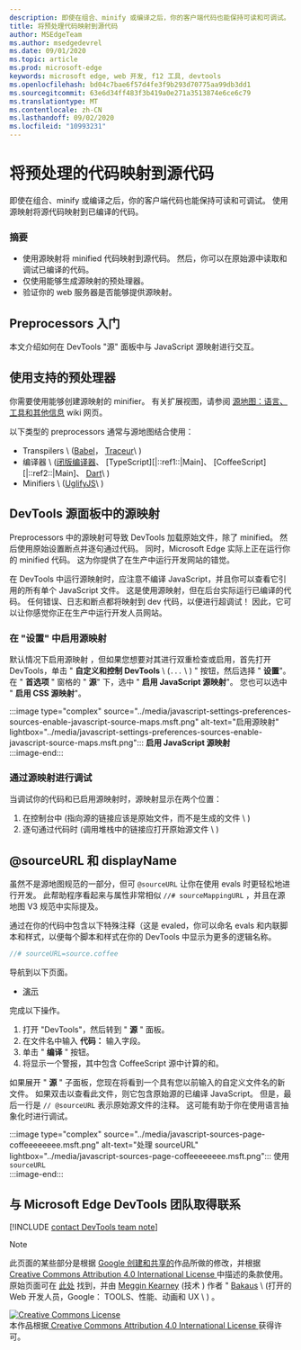 ```yaml
---
description: 即使在组合、minify 或编译之后，你的客户端代码也能保持可读和可调试。
title: 将预处理代码映射到源代码
author: MSEdgeTeam
ms.author: msedgedevrel
ms.date: 09/01/2020
ms.topic: article
ms.prod: microsoft-edge
keywords: microsoft edge, web 开发, f12 工具, devtools
ms.openlocfilehash: bd04c7bae6f57d4fe3f9b293d70775aa99db3dd1
ms.sourcegitcommit: 63e6d34ff483f3b419a0e271a3513874e6ce6c79
ms.translationtype: MT
ms.contentlocale: zh-CN
ms.lasthandoff: 09/02/2020
ms.locfileid: "10993231"
---
```

<!-- Copyright Meggin Kearney and Paul Bakaus

   Licensed under the Apache License, Version 2.0 (the "License");
   you may not use this file except in compliance with the License.
   You may obtain a copy of the License at

       https://www.apache.org/licenses/LICENSE-2.0

   Unless required by applicable law or agreed to in writing, software
   distributed under the License is distributed on an "AS IS" BASIS,
   WITHOUT WARRANTIES OR CONDITIONS OF ANY KIND, either express or implied.
   See the License for the specific language governing permissions and
   limitations under the License.  -->  

# 将预处理的代码映射到源代码  

即使在组合、minify 或编译之后，你的客户端代码也能保持可读和可调试。  使用源映射将源代码映射到已编译的代码。  

### 摘要  

*   使用源映射将 minified 代码映射到源代码。 然后，你可以在原始源中读取和调试已编译的代码。  
*   仅使用能够生成源映射的预处理器。  
*   验证你的 web 服务器是否能够提供源映射。  
    
<!--todo: add link to preprocessors capable of producing Source Maps when section is available -->  
<!--[]: /web/tools/setup/setup-preprocessors?#supported_preprocessors ""  -->  

## Preprocessors 入门  

本文介绍如何在 DevTools "源" 面板中与 JavaScript 源映射进行交互。  <!--For a first overview of what preprocessors are, how each may help, and how Source Maps work; see Set Up CSS & JS Preprocessors.  -->  

<!--todo: add link to Set Up CSS & JS Preprocessors when section is available -->  
<!--[]: /web/tools/setup/setup-preprocessors#debugging-and-editing-preprocessed-content ""  -->  

## 使用支持的预处理器  

你需要使用能够创建源映射的 minifier。  <!--For the most popular options, see the preprocessor support section.  -->  有关扩展视图，请参阅 [源地图：语言、工具和其他信息][GitHubWikiSourceMapsLanguagesTools] wiki 网页。  

<!--todo: add link to see the preprocessor support section when section is available -->  
<!--[]: /web/tools/setup/setup-preprocessors?#supported_preprocessors ""  -->  

以下类型的 preprocessors 通常与源地图结合使用：  

*   Transpilers \ ([Babel][BabelJS]， [Traceur][GitHubWikiGoogleTraceurCompiler]\ )   
*   编译器 \ ([闭版编译器][GitHubGoogleClosureCompiler]、 [TypeScript][|::ref1::|Main]、 [CoffeeScript][|::ref2::|Main]、 [Dart][DartMain]\ )   
*   Minifiers \ ([UglifyJS][GitHubMishooUglifyJS]\ )   
    
## DevTools 源面板中的源映射  

Preprocessors 中的源映射可导致 DevTools 加载原始文件，除了 minified。  然后使用原始设置断点并逐句通过代码。  同时，Microsoft Edge 实际上正在运行你的 minified 代码。 这为你提供了在生产中运行开发网站的错觉。  

在 DevTools 中运行源映射时，应注意不编译 JavaScript，并且你可以查看它引用的所有单个 JavaScript 文件。  这是使用源映射，但在后台实际运行已编译的代码。  任何错误、日志和断点都将映射到 dev 代码，以便进行超调试！  因此，它可以让你感觉你正在生产中运行开发人员网站。  

### 在 "设置" 中启用源映射  

默认情况下启用源映射 <!--\(as of Microsoft Edge 39\)-->，但如果您想要对其进行双重检查或启用，首先打开 DevTools，单击 " **自定义和控制 DevTools** \ (`...` \ ) " 按钮，然后选择 " **设置**"。  在 " **首选项** " 窗格的 " **源**" 下，选中 " **启用 JavaScript 源映射**"。  您也可以选中 " **启用 CSS 源映射**"。  

:::image type="complex" source="../media/javascript-settings-preferences-sources-enable-javascript-source-maps.msft.png" alt-text="启用源映射" lightbox="../media/javascript-settings-preferences-sources-enable-javascript-source-maps.msft.png":::
   **启用 JavaScript 源映射**  
:::image-end:::  

### 通过源映射进行调试  

当调试你的代码和已启用源映射时，源映射显示在两个位置：  

1.  在控制台中 (指向源的链接应该是原始文件，而不是生成的文件 \ )   
1.  逐句通过代码时 (调用堆栈中的链接应打开原始源文件 \ )   
    
<!--todo: add link to debugging your code when section is available -->  
<!--[DebugBreakpointsStepCode]: ../debug/breakpoints/step-code.md ""  -->  

## @sourceURL 和 displayName  

虽然不是源地图规范的一部分，但可 `@sourceURL` 让你在使用 evals 时更轻松地进行开发。  此帮助程序看起来与属性非常相似 `//# sourceMappingURL` ，并且在源地图 V3 规范中实际提及。  

通过在你的代码中包含以下特殊注释（这是 evaled，你可以命名 evals 和内联脚本和样式，以便每个脚本和样式在你的 DevTools 中显示为更多的逻辑名称。  

```javascript
//# sourceURL=source.coffee
```  

导航到以下页面。  

*   [演示][CssNinjaDemoSourceMapping]

完成以下操作。  

1.  打开 "DevTools"，然后转到 " **源** " 面板。  
1.  在文件名中输入 **代码：** 输入字段。  
1.  单击 " **编译** " 按钮。  
1.  将显示一个警报，其中包含 CoffeeScript 源中计算的和。  
    
如果展开 " **源** " 子面板，您现在将看到一个具有您以前输入的自定义文件名的新文件。  如果双击以查看此文件，则它包含原始源的已编译 JavaScript。  但是，最后一行是 `// @sourceURL` 表示原始源文件的注释。  这可能有助于你在使用语言抽象化时进行调试。  

:::image type="complex" source="../media/javascript-sources-page-coffeeeeeeee.msft.png" alt-text="处理 sourceURL" lightbox="../media/javascript-sources-page-coffeeeeeeee.msft.png":::
   使用 `sourceURL`  
:::image-end:::  

## 与 Microsoft Edge DevTools 团队取得联系

[!INCLUDE [contact DevTools team note](../includes/contact-devtools-team-note.md)]  

<!-- links -->  

[BabelJS]: https://babeljs.io "Babel 是 JavaScript 编译器"  

[CoffeeScriptMain]: https://coffeescript.org "CoffeeScript"  

[CssNinjaDemoSourceMapping]: https://www.thecssninja.com/demo/source_mapping/compile.html "一个简单的//# sourceURL eval 命名示例"  

[DartMain]: https://www.dartlang.org "Dart 编程语言"  

[GitHubGoogleClosureCompiler]: https://github.com/google/closure-compiler "google/闭包-编译器 |GitHub"  

[GitHubMishooUglifyJS]: https://github.com/mishoo/UglifyJS "mishoo/UglifyJS |GitHub"  

[GitHubWikiSourceMapsLanguagesTools]: https://github.com/ryanseddon/source-map/wiki/Source-maps:-languages,-tools-and-other-info "源地图：语言、工具和其他信息 |GitHub wiki"  

[GitHubWikiGoogleTraceurCompiler]: https://github.com/google/traceur-compiler/wiki/Getting-Started "入门-google/traceur-编译器 |GitHub wiki"  

[TypeScriptMain]: https://www.typescriptlang.org "TypeScript"  

> [!NOTE]
> 此页面的某些部分是根据 [Google 创建和共享的][GoogleSitePolicies]作品所做的修改，并根据[ Creative Commons Attribution 4.0 International License ][CCA4IL]中描述的条款使用。  
> 原始页面可在 [此处](https://developers.google.com/web/tools/chrome-devtools/javascript/source-maps) 找到，并由 [Meggin Kearney][MegginKearney] (技术 ) 作者 " [Bakaus][PaulBakaus] \ (打开的 Web 开发人员，Google： TOOLS、性能、动画和 UX \ ) 。  

[![Creative Commons License][CCby4Image]][CCA4IL]  
本作品根据[ Creative Commons Attribution 4.0 International License ][CCA4IL]获得许可。  

[CCA4IL]: https://creativecommons.org/licenses/by/4.0  
[CCby4Image]: https://i.creativecommons.org/l/by/4.0/88x31.png  
[GoogleSitePolicies]: https://developers.google.com/terms/site-policies  
[KayceBasques]: https://developers.google.com/web/resources/contributors/kaycebasques  
[MegginKearney]: https://developers.google.com/web/resources/contributors/megginkearney  
[PaulBakaus]: https://developers.google.com/web/resources/contributors/pbakaus  
